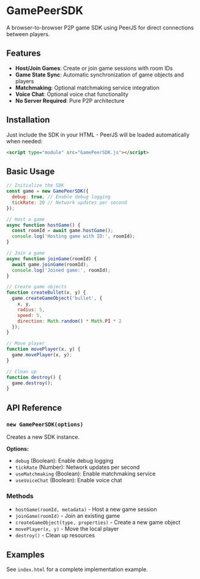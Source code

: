 # GamePeerSDK

A browser-to-browser P2P game SDK using PeerJS for direct connections between players.

## Features

- **Host/Join Games**: Create or join game sessions with room IDs
- **Game State Sync**: Automatic synchronization of game objects and players
- **Matchmaking**: Optional matchmaking service integration
- **Voice Chat**: Optional voice chat functionality
- **No Server Required**: Pure P2P architecture

## Installation

Just include the SDK in your HTML - PeerJS will be loaded automatically when needed:
```html
<script type="module" src="GamePeerSDK.js"></script>
```

## Basic Usage

```javascript
// Initialize the SDK
const game = new GamePeerSDK({
  debug: true, // Enable debug logging
  tickRate: 20 // Network updates per second
});

// Host a game
async function hostGame() {
  const roomId = await game.hostGame();
  console.log('Hosting game with ID:', roomId);
}

// Join a game
async function joinGame(roomId) {
  await game.joinGame(roomId);
  console.log('Joined game:', roomId);
}

// Create game objects
function createBullet(x, y) {
  game.createGameObject('bullet', {
    x, y,
    radius: 5,
    speed: 5,
    direction: Math.random() * Math.PI * 2
  });
}

// Move player
function movePlayer(x, y) {
  game.movePlayer(x, y);
}

// Clean up
function destroy() {
  game.destroy();
}
```

## API Reference

### `new GamePeerSDK(options)`
Creates a new SDK instance.

**Options:**
- `debug` (Boolean): Enable debug logging
- `tickRate` (Number): Network updates per second
- `useMatchmaking` (Boolean): Enable matchmaking service
- `useVoiceChat` (Boolean): Enable voice chat

### Methods
- `hostGame(roomId, metadata)` - Host a new game session
- `joinGame(roomId)` - Join an existing game
- `createGameObject(type, properties)` - Create a new game object
- `movePlayer(x, y)` - Move the local player
- `destroy()` - Clean up resources

## Examples

See `index.html` for a complete implementation example.
